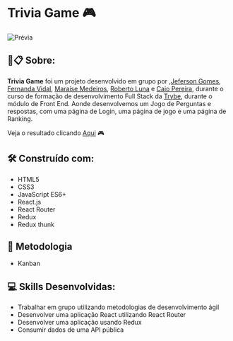 # Trivia Game :video_game:

 ![Prévia](https://github.com/jefersongjr/trivia-game/blob/main/public/screen-recording_5_.gif) 

##  🚀📋 Sobre:

**Trivia Game** foi um projeto desenvolvido em grupo por ,[Jeferson Gomes](https://www.linkedin.com/in/jefersongjr/),
[Fernanda Vidal](https://github.com/Fernanda-Vidal), [Maraíse Medeiros](https://github.com/Maraise-hub), [Roberto Luna](https://github.com/RobertoDLuna)
e [Caio Pereira](https://github.com/caiopa),
durante o curso de formação de desenvolvimento Full Stack da [Trybe](https://www.betrybe.com/), durante o módulo de Front End.
Aonde desenvolvemos um Jogo de Perguntas e respostas, com uma página de Login, uma página de jogo e uma página de Ranking.


  Veja o resultado clicando [Aqui](https://trivia-game-xi.vercel.app) :video_game:

## 🛠️ Construído com: 

* HTML5
* CSS3
* JavaScript ES6+
* React.js
* React Router
* Redux
* Redux thunk

## :pencil: Metodologia

* Kanban

## :computer: Skills Desenvolvidas:

  * Trabalhar em grupo utilizando metodologias de desenvolvimento ágil
  * Desenvolver uma aplicação React utilizando React Router
  * Desenvolver uma aplicação usando Redux
  * Consumir dados de uma API pública

